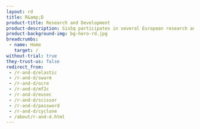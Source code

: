 ```yaml
---
layout: rd
title: R&amp;D
product-title: Research and Development
product-description: SixSq participates in several European research and development activities, working with the very best innovators, to keep our software and services at the cutting-edge of technology.
product-background-img: bg-hero-rd.jpg
breadcrumbs:
 - name: Home
   target: /
without-trial: true
they-trust-us: false
redirect_from:
 - /r-and-d/elastic
 - /r-and-d/swarm
 - /r-and-d/ocre
 - /r-and-d/mf2c
 - /r-and-d/eusec
 - /r-and-d/scissor
 - /r-and-d/password
 - /r-and-d/cyclone
 - /about/r-and-d.html
---
```

